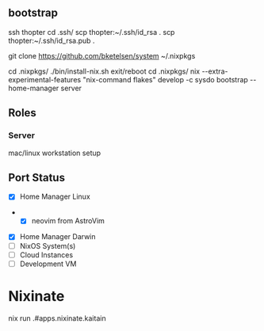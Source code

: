 ## bootstrap

ssh thopter
cd .ssh/
scp thopter:~/.ssh/id_rsa .
scp thopter:~/.ssh/id_rsa.pub .

git clone https://github.com/bketelsen/system ~/.nixpkgs

cd .nixpkgs/
./bin/install-nix.sh
exit/reboot
cd .nixpkgs/
nix --extra-experimental-features "nix-command flakes" develop -c sysdo bootstrap --home-manager server

## Roles

### Server
mac/linux workstation setup

## Port Status

* [x] Home Manager Linux
* *  [x] neovim from AstroVim
* [x] Home Manager Darwin
* [ ] NixOS System(s)
* [ ] Cloud Instances
* [ ] Development VM

# Nixinate

nix run .#apps.nixinate.kaitain